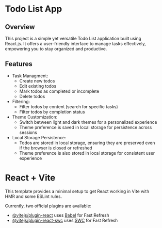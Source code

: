 
# Todo List App

## Overview

This project is a simple yet versatile Todo List application built using React.js. It offers a user-friendly interface to manage tasks effectively, empowering you to stay organized and productive.

## Features
  * Task Managment:
      * Create new todos
      * Edit existing todos
      * Mark todos as completed or incomplete
      * Delete todos
  * Filtering:
      * Filter todos by content (search for specific tasks)
      * Filter todos by completion status
  * Theme Customization:
      * Switch between light and dark themes for a personalized experience
      * Theme preference is saved in local storage for persistence across sessions
  * Local Storage Persistence:
      * Todos are stored in local storage, ensuring they are preserved even if the browser is closed or refreshed
      * Theme preference is also stored in local storage for consistent user experience

# React + Vite

This template provides a minimal setup to get React working in Vite with HMR and some ESLint rules.

Currently, two official plugins are available:

- [@vitejs/plugin-react](https://github.com/vitejs/vite-plugin-react/blob/main/packages/plugin-react/README.md) uses [Babel](https://babeljs.io/) for Fast Refresh
- [@vitejs/plugin-react-swc](https://github.com/vitejs/vite-plugin-react-swc) uses [SWC](https://swc.rs/) for Fast Refresh
